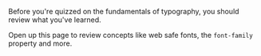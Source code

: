 Before you're quizzed on the fundamentals of typography, you should review what you've learned.

Open up this page to review concepts like web safe fonts, the `font-family` property and more.
